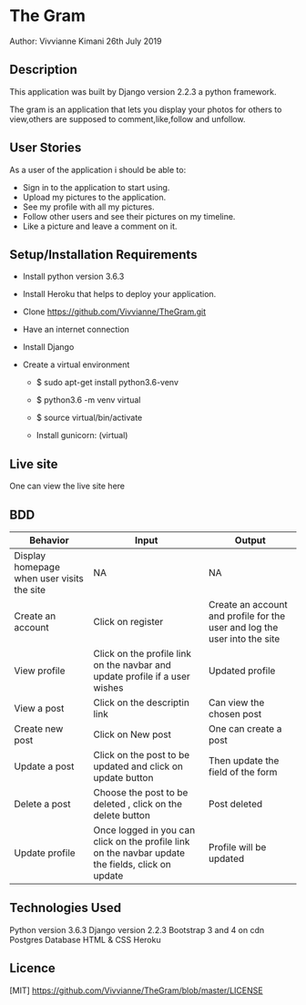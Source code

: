 # The Gram
Author: Vivvianne Kimani
26th July 2019

## Description 

This application was built by Django version 2.2.3 a python framework.

The gram is an application that lets you display your photos for others to view,others are supposed to comment,like,follow and unfollow.

## User Stories

As a user of the application i should be able to:

* Sign in to the application to start using.
* Upload my pictures to the application.
* See my profile with all my pictures.
* Follow other users and see their pictures on my timeline.
* Like a picture and leave a comment on it.

## Setup/Installation Requirements

* Install python version 3.6.3

* Install Heroku that helps to deploy your application.

* Clone https://github.com/Vivvianne/TheGram.git

* Have an internet connection

* Install Django

* Create a virtual environment

    - $ sudo apt-get install python3.6-venv

    - $ python3.6 -m venv virtual

    - $ source virtual/bin/activate

    - Install gunicorn: (virtual)

## Live site 

One can view the live site here 


## BDD
| Behavior | Input | Output|
| -------|-------|-------|
| Display homepage when user visits the site | NA | NA |
| Create an account | Click on register | Create an account and profile for the user and log the user into the site |
| View profile | Click on the profile link on the navbar and update profile if a user wishes| Updated profile |
| View a post | Click on the descriptin link | Can view the chosen post |
| Create new post | Click on New post | One can create a post |
| Update a post | Click on the post to be updated and click on update button | Then update the field of the form |
| Delete a post | Choose the post to be deleted , click on the delete button | Post deleted |
| Update profile | Once logged in you can click on the profile link on the navbar update the fields, click on update | Profile will be updated |


## Technologies Used
Python version 3.6.3
Django version 2.2.3
Bootstrap 3 and 4 on cdn
Postgres Database
HTML & CSS
Heroku

## Licence
[MIT]  https://github.com/Vivvianne/TheGram/blob/master/LICENSE
